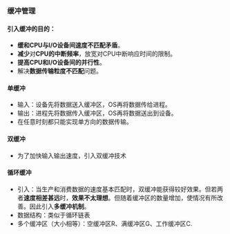 ### 缓冲管理

#### 引入缓冲的目的：

* **缓和CPU与I/O设备间速度不匹配矛盾**。
* **减少**对**CPU的中断频率**，放宽对CPU中断响应时间的限制。
* **提高CPU和I/O设备间的并行性**。
* 解决**数据传输粒度不匹配**问题。

#### 单缓冲

* 输入：设备先将数据送入缓冲区，OS再将数据传给进程。
* 输出：进程先将数据传入缓冲区，OS再将数据送出到设备。
* 在任意时刻都只能实现单方向的数据传输。

#### 双缓冲

* 为了加快输入输出速度，引入双缓冲技术

#### 循环缓冲

* 引入：当生产和消费数据的速度基本匹配时，双缓冲能获得较好效果。但若两者**速度相差甚远**时，**效果不太理想**。但随着缓冲区的数量增加，使情况有所改善。因此引入**多缓冲机制**。
* 数据结构：类似于循环链表
* 多个缓冲区（大小相等）：空缓冲区R、满缓冲区G、工作缓冲区C.


